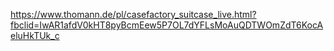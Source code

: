 https://www.thomann.de/pl/casefactory_suitcase_live.html?fbclid=IwAR1afdV0kHT8pyBcmEew5P7OL7dYFLsMoAuQDTWOmZdT6KocAeluHkTUk_c
